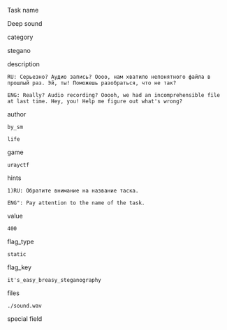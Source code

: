 Task name

   Deep sound

category

   stegano

description

    RU: Серьезно? Аудио запись? Оооо, нам хватило непонятного файла в прошлый раз. Эй, ты! Поможешь разобраться, что не так?

    ENG: Really? Audio recording? Ooooh, we had an incomprehensible file at last time. Hey, you! Help me figure out what's wrong?

author

    by_sm

    life

game

    urayctf

hints

    1)RU: Обратите внимание на название таска.

    ENG": Pay attention to the name of the task.

value

    400

flag_type

    static

flag_key

    it's_easy_breasy_steganography

files

    ./sound.wav

special field

    


